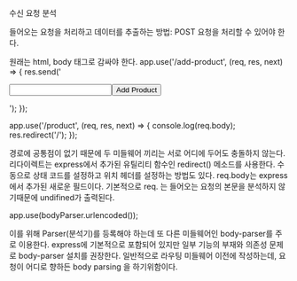 수신 요청 분석 

들어오는 요청을 처리하고 데이터를 추출하는 방법: POST 요청을 처리할 수 있어야 한다.

원래는 html, body 태그로 감싸야 한다.
app.use('/add-product', (req, res, next) => {
    res.send('<form action="/product" method="POST"><input type="text" name="title"><button type="submit">Add Product</button></form>');
});

app.use('/product',  (req, res, next) => {
    console.log(req.body);
    res.redirect('/');
});

경로에 공통점이 없기 때문에 두 미들웨어 끼리는 서로 어디에 두어도 충돌하지 않는다.
리다이렉트는 express에서 추가된 유틸리티 함수인 redirect() 메소드를 사용한다. 수동으로 상태 코드를 설정하고 위치 헤더를 설정하는 방법도 있다.
req.body는 express에서 추가된 새로운 필드이다. 기본적으로 req. 는 들어오는 요청의 본문을 분석하지 않기때문에 undifined가 출력된다.


app.use(bodyParser.urlencoded());

이를 위해 Parser(분석기)를 등록해야 하는데 또 다른 미들웨어인 body-parser를 주로 이용한다. express에 기본적으로 포함되어 있지만
일부 기능의 부재와 의존성 문제로 body-parser 설치를 권장한다.
일반적으로 라우팅 미들웨어 이전에 작성하는데, 요청이 어디로 향하든 body parsing 을 하기위함이다.
